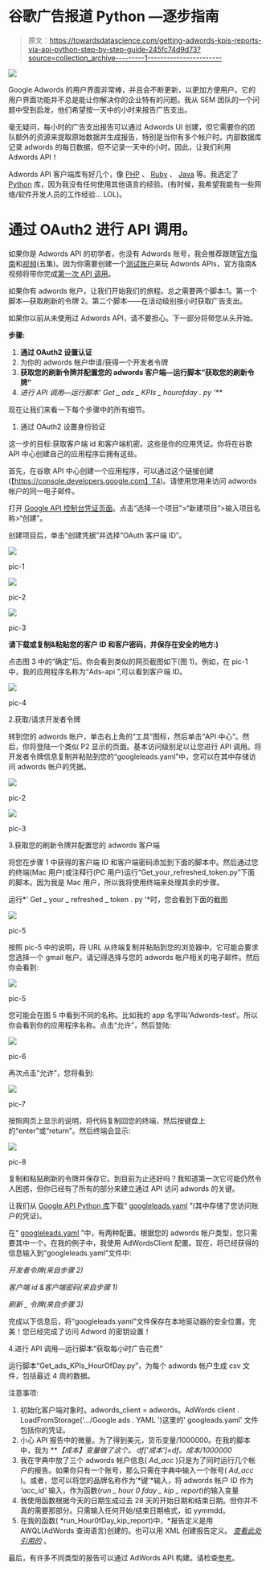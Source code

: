 # 谷歌广告报道 Python —逐步指南

> 原文：<https://towardsdatascience.com/getting-adwords-kpis-reports-via-api-python-step-by-step-guide-245fc74d9d73?source=collection_archive---------1----------------------->

![](img/e16e89dc7c3e9f23bc2ed6efac385ba9.png)

Google Adwords 的用户界面非常棒，并且会不断更新，以更加方便用户。它的用户界面功能并不总是能让你解决你的企业特有的问题。我从 SEM 团队的一个问题中受到启发，他们希望按一天中的小时来报告广告支出。

毫无疑问，每小时的广告支出报告可以通过 Adwords UI 创建，但它需要你的团队额外的资源来提取原始数据并生成报告，特别是当你有多个帐户时。内部数据库记录 adwords 的每日数据，但不记录一天中的小时。因此，让我们利用 Adwords API！

Adwords API 客户端库有好几个，像 [PHP](https://github.com/googleads/googleads-php-lib) 、 [Ruby](https://github.com/googleads/google-api-ads-ruby) 、 [Java](https://github.com/googleads/googleads-java-lib) 等。我选定了 [Python](https://github.com/googleads/googleads-python-lib) 库，因为我没有任何使用其他语言的经验。(有时候，我希望我能有一些网络/软件开发人员的工作经验… LOL)。

# 通过 OAuth2 进行 API 调用。

如果你是 Adwords API 的初学者，也没有 Adwords 账号，我会推荐跟随[官方指南](https://github.com/googleads/googleads-python-lib/wiki/API-access-using-own-credentials-(installed-application-flow))和[视频](https://www.youtube.com/watch?v=80KOeuCNc0c&list=PLOU2XLYxmsII2PCvm73bwxRCu2g_dyp67)(五集)。因为你需要创建一个[测试账户](https://developers.google.com/adwords/api/docs/guides/first-api-call#create_test_accounts)来玩 Adwords APIs，官方指南&视频将带你完成[第一次 API 调用](https://developers.google.com/adwords/api/docs/guides/first-api-call)。

如果你有 adwords 帐户，让我们开始我们的旅程。总之需要两个脚本:1。第一个脚本—获取刷新的令牌 2。第二个脚本——在活动级别按小时获取广告支出。

如果你以前从未使用过 Adwords API，请不要担心。下一部分将带您从头开始。

**步骤:**

1.  **通过 OAuth2 设置认证**
2.  为你的 adwords 帐户申请/获得一个开发者令牌
3.  **获取您的刷新令牌并配置您的 adwords 客户端—运行脚本“获取您的刷新令牌”**
4.  **进行 API 调用—运行脚本*' Get _ ads _ KPIs _ hourofday . py '***

现在让我们来看一下每个步骤中的所有细节。

1.  通过 OAuth2 设置身份验证

这一步的目标:获取客户端 id 和客户端机密。这些是你的应用凭证。你将在谷歌 API 中心创建自己的应用程序后拥有这些。

首先，在谷歌 API 中心创建一个应用程序，可以通过这个链接创建(【https://console.developers.google.com】T4)。请使用您用来访问 adwords 帐户的同一电子邮件。

打开 [Google API 控制台凭证页面](https://console.developers.google.com/apis/credentials)。点击“选择一个项目”>“新建项目”>输入项目名称>“创建”。

创建项目后，单击“创建凭据”并选择“OAuth 客户端 ID”。

![](img/521f967931b2829a4c9af33d26aba85d.png)

pic-1

![](img/cc39ef513cc097361918db5853511be1.png)

pic-2

![](img/f5a4c899c6a802f649299e6fba1a7097.png)

pic-3

**请下载或复制&粘贴您的客户 ID 和客户密码，并保存在安全的地方:)**

点击图 3 中的“确定”后。你会看到类似的网页截图如下(图 1)。例如，在 pic-1 中，我的应用程序名称为“Ads-api ”,可以看到客户端 ID。

![](img/b7faa21d9c053681eed56e147ced2e88.png)

pic-4

2.获取/请求开发者令牌

转到您的 adwords 帐户，单击右上角的“工具”图标，然后单击“API 中心”。然后，你将登陆一个类似 P2 显示的页面。基本访问级别足以让您进行 API 调用。将开发者令牌信息复制并粘贴到您的“googleleads.yaml”中，您可以在其中存储访问 adwords 帐户的凭据。

![](img/ca7ac6febe46bd926d601f174c99fc49.png)

pic-2

![](img/88ecd9f354de1f80f8efac8016941c0d.png)

pic-3

3.获取您的刷新令牌并配置您的 adwords 客户端

将您在步骤 1 中获得的客户端 ID 和客户端密码添加到下面的脚本中。然后通过您的终端(Mac 用户)或注释行(PC 用户)运行“Get_your_refreshed_token.py”下面的脚本。因为我是 Mac 用户，所以我将使用终端来处理其余的步骤。

运行*' Get _ your _ refreshed _ token . py '*时，您会看到下面的截图

![](img/67b0e11b06633a845d50bd41c9ef21f1.png)

pic-5

按照 pic-5 中的说明，将 URL 从终端复制并粘贴到您的浏览器中。它可能会要求您选择一个 gmail 帐户。请记得选择与您的 adwords 帐户相关的电子邮件。然后你会看到:

![](img/d39cec8ccadc09844043ce430e59c145.png)

pic-5

您可能会在图 5 中看到不同的名称。比如我的 app 名字叫‘Adwords-test’。所以你会看到你的应用程序名称。点击“允许”，然后登陆:

![](img/46fbc8e222358cfec8bffff63c342e94.png)

pic-6

再次点击“允许”，您将看到:

![](img/519dc00468bdaf05cbc875e84528717d.png)

pic-7

按照网页上显示的说明，将代码复制回您的终端，然后按键盘上的“enter”或“return”。然后终端会显示:

![](img/76580ac87770c0417ff6361b9c8fae25.png)

pic-8

复制和粘贴刷新的令牌并保存它。到目前为止还好吗？我知道第一次它可能仍然令人困惑，但你已经有了所有的部分来建立通过 API 访问 adwords 的关键。

让我们从 [Google API Python 库](https://github.com/googleads/googleads-python-lib/blob/master/googleads.yaml)下载“ [googleleads.yaml](https://github.com/googleads/googleads-python-lib/blob/master/googleads.yaml) ”(其中存储了您访问账户的凭证)。

在“ [googleleads.yaml](https://github.com/googleads/googleads-python-lib/blob/master/googleads.yaml) ”中，有两种配置。根据您的 adwords 帐户类型，您只需要其中一个。在我的例子中，我使用 AdWordsClient 配置。现在，将已经获得的信息输入到“googleleads.yaml”文件中:

*开发者令牌(来自步骤 2)*

*客户端 id &客户端密码(来自步骤 1)*

*刷新 _ 令牌(来自步骤 3)*

完成以下信息后，将“googleleads.yaml”文件保存在本地驱动器的安全位置。完美！您已经完成了访问 Adword 的密钥设置！

4.进行 API 调用—运行脚本“获取每小时广告花费”

运行脚本“Get_ads_KPIs_HourOfDay.py”，为每个 adwords 帐户生成 csv 文件，包括最近 4 周的数据。

注意事项:

1.  初始化客户端对象时。adwords_client = adwords。AdWords client . LoadFromStorage('…/Google ads . YAML ')这里的' googleads.yaml' 文件包括你的凭证。
2.  小心 API 报告中的微量。为了得到美元，货币变量/1000000。在我的脚本中，我为 ***【成本】*变量做了这个。** *df['成本']=df。成本/1000000*
3.  我在字典中放了三个 adwords 帐户信息( *Ad_acc* )只是为了同时运行几个帐户的报告。如果你只有一个账号，那么只需在字典中输入一个账号( *Ad_acc* )。或者，您可以将您的品牌名称作为'*键'*输入，将 adwords 帐户 ID 作为 *'acc_id'* 输入，作为函数(*run _ hour 0 fday _ kip _ report*)的输入变量
4.  我使用函数根据今天的日期生成过去 28 天的开始日期和结束日期。但你并不真的需要那部分。只需输入任何开始/结束日期格式，如 yymmdd。
5.  在我的函数( *run_Hour0fDay_kip_report)中，*报告定义是用 AWQL(AdWords 查询语言)创建的。也可以用 XML 创建报告定义。 [*查看此处引用的*](https://developers.google.com/adwords/api/docs/guides/reporting) 。

最后，有许多不同类型的报告可以通过 AdWords API 构建。请检查[参考](https://developers.google.com/adwords/api/docs/appendix/reports/all-reports)。